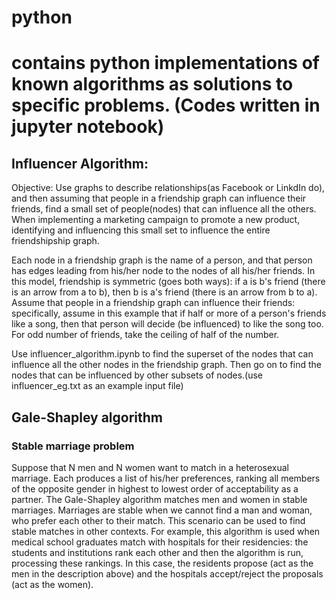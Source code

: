 # python

# contains python implementations of known algorithms as solutions to specific problems. (Codes written in jupyter notebook)


## Influencer Algorithm:

Objective: 
Use graphs to describe relationships(as Facebook or LinkdIn do), and then assuming that people in a friendship graph can influence their friends, find a small set of people(nodes) that can influence all the others. When implementing a marketing campaign to promote a new product, identifying and influencing this small set to influence the entire friendshipship graph.
 
Each node in a friendship graph is the name of a person, and that person has edges leading from his/her node to the nodes of all his/her friends. In this model, friendship is symmetric (goes both ways): if a is b's friend (there is an arrow from a to b), then b is a's friend (there is an arrow from b to a).
Assume that people in a friendship graph can influence their friends: specifically, assume in this example that if half or more of a person's friends like a song, then that person will decide (be influenced) to like the song too. For odd number of friends, take the ceiling of half of the number.

Use influencer_algorithm.ipynb to find the superset of the nodes that can influence all the other nodes in the friendship graph. Then go on to find the nodes that can be influenced by other subsets of nodes.(use influencer_eg.txt as an example input file)

## Gale-Shapley algorithm
### Stable marriage problem

Suppose that N men and N women want to match in a heterosexual marriage. Each produces a list of his/her preferences, ranking all members of the opposite gender in highest to lowest order of acceptability as a partner. The Gale-Shapley algorithm matches men and women in stable marriages.
Marriages are stable when we cannot find a man and woman, who prefer each other to their match. This scenario can be used to find stable matches in other contexts. For example, this algorithm is used when medical school graduates match with hospitals for their residencies: the students and institutions rank each other and then the algorithm is run, processing these rankings. In this case, the residents propose (act as the men in the description above) and the hospitals accept/reject the proposals (act as the women).

 

